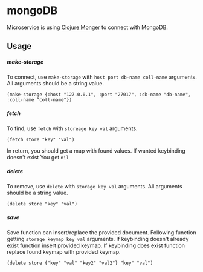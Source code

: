 # mongoDB

Microservice is using [Clojure Monger](http://clojuremongodb.info/) to connect with MongoDB.

## Usage

##### make-storage
To connect, use `make-storage` with `host port db-name coll-name` arguments.
All arguments should be a string value.

`(make-storage {:host "127.0.0.1", :port "27017", :db-name "db-name", :coll-name "coll-name"})`

##### fetch
To find, use `fetch` with `storeage key val` arguments.

`(fetch store "key" "val")`

In return, you should get a map with found values. If wanted keybinding doesn't exist You get `nil`

##### delete
To remove, use `delete` with `storage key val` arguments.
All arguments should be a string value.

`(delete store "key" "val")`

##### save
Save function can insert/replace the provided document.
Following function getting `storage keymap key val` arguments.
If keybinding doesn't already exist function insert provided keymap.
If keybinding does exist function replace found keymap with provided keymap.

`(delete store {"key" "val" "key2" "val2"} "key" "val")`

